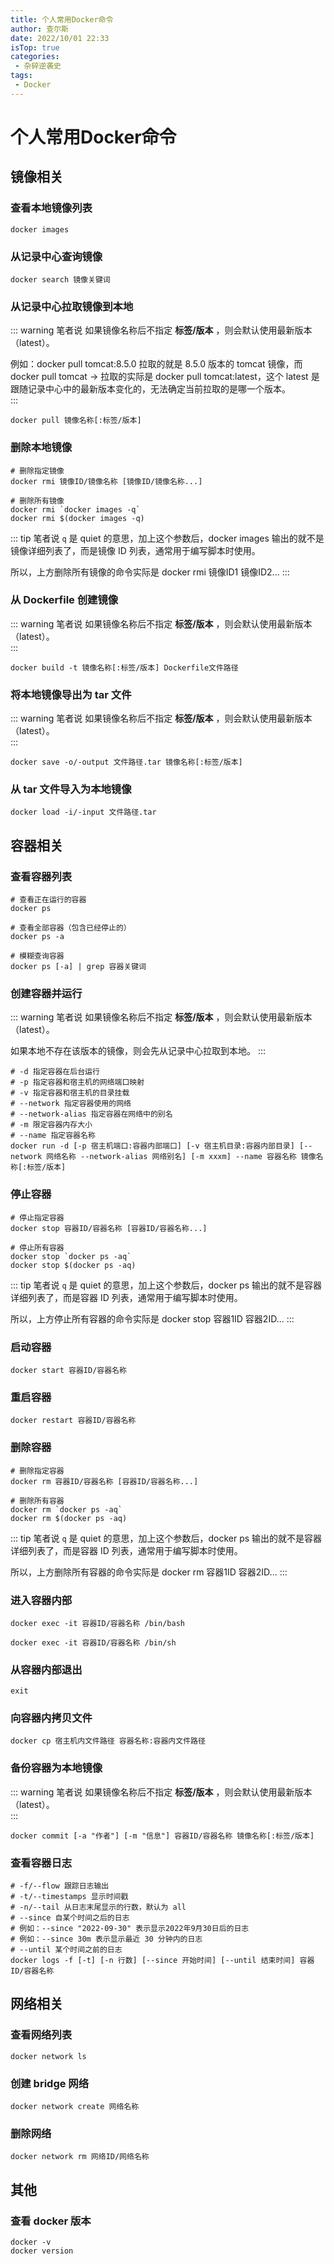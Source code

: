 ```yaml
---
title: 个人常用Docker命令
author: 查尔斯
date: 2022/10/01 22:33
isTop: true
categories:
 - 杂碎逆袭史
tags:
 - Docker
---
```


# 个人常用Docker命令 <Badge text="持续更新" type="warning" />

## 镜像相关

### 查看本地镜像列表

```shell
docker images
```

### 从记录中心查询镜像

```shell
docker search 镜像关键词
```

### 从记录中心拉取镜像到本地

::: warning 笔者说
如果镜像名称后不指定 **标签/版本** ，则会默认使用最新版本（latest）。  

例如：docker pull tomcat:8.5.0 拉取的就是 8.5.0 版本的 tomcat 镜像，而 docker pull tomcat -> 拉取的实际是 docker pull tomcat:latest，这个 latest 是跟随记录中心中的最新版本变化的，无法确定当前拉取的是哪一个版本。  
:::

```shell
docker pull 镜像名称[:标签/版本] 
```

### 删除本地镜像

```shell
# 删除指定镜像
docker rmi 镜像ID/镜像名称 [镜像ID/镜像名称...]

# 删除所有镜像
docker rmi `docker images -q`
docker rmi $(docker images -q)
```

::: tip 笔者说
`q` 是 quiet 的意思，加上这个参数后，docker images 输出的就不是镜像详细列表了，而是镜像 ID 列表，通常用于编写脚本时使用。  

所以，上方删除所有镜像的命令实际是 docker rmi 镜像ID1 镜像ID2...
:::

### 从 Dockerfile 创建镜像

::: warning 笔者说
如果镜像名称后不指定 **标签/版本** ，则会默认使用最新版本（latest）。  
:::

```shell
docker build -t 镜像名称[:标签/版本] Dockerfile文件路径
```

### 将本地镜像导出为 tar 文件

::: warning 笔者说
如果镜像名称后不指定 **标签/版本** ，则会默认使用最新版本（latest）。  
:::

```shell
docker save -o/-output 文件路径.tar 镜像名称[:标签/版本]
```

### 从 tar 文件导入为本地镜像

```shell
docker load -i/-input 文件路径.tar
```

## 容器相关

### 查看容器列表

```shell
# 查看正在运行的容器
docker ps  

# 查看全部容器（包含已经停止的）
docker ps -a

# 模糊查询容器
docker ps [-a] | grep 容器关键词
```

### 创建容器并运行

::: warning 笔者说
如果镜像名称后不指定 **标签/版本** ，则会默认使用最新版本（latest）。  

如果本地不存在该版本的镜像，则会先从记录中心拉取到本地。
:::

```shell
# -d 指定容器在后台运行
# -p 指定容器和宿主机的网络端口映射
# -v 指定容器和宿主机的目录挂载
# --network 指定容器使用的网络
# --network-alias 指定容器在网络中的别名
# -m 限定容器内存大小
# --name 指定容器名称
docker run -d [-p 宿主机端口:容器内部端口] [-v 宿主机目录:容器内部目录] [--network 网络名称 --network-alias 网络别名] [-m xxxm] --name 容器名称 镜像名称[:标签/版本]
```

### 停止容器

```shell
# 停止指定容器
docker stop 容器ID/容器名称 [容器ID/容器名称...]

# 停止所有容器
docker stop `docker ps -aq`
docker stop $(docker ps -aq)
```

::: tip 笔者说
`q` 是 quiet 的意思，加上这个参数后，docker ps 输出的就不是容器详细列表了，而是容器 ID 列表，通常用于编写脚本时使用。  

所以，上方停止所有容器的命令实际是 docker stop 容器1ID 容器2ID...
:::

### 启动容器

```shell
docker start 容器ID/容器名称
```

### 重启容器

```shell
docker restart 容器ID/容器名称
```

### 删除容器

```shell
# 删除指定容器
docker rm 容器ID/容器名称 [容器ID/容器名称...]

# 删除所有容器
docker rm `docker ps -aq`
docker rm $(docker ps -aq)
```

::: tip 笔者说
`q` 是 quiet 的意思，加上这个参数后，docker ps 输出的就不是容器详细列表了，而是容器 ID 列表，通常用于编写脚本时使用。  

所以，上方删除所有容器的命令实际是 docker rm 容器1ID 容器2ID...
:::

### 进入容器内部

```shell
docker exec -it 容器ID/容器名称 /bin/bash

docker exec -it 容器ID/容器名称 /bin/sh
```

### 从容器内部退出

```shell
exit
```

### 向容器内拷贝文件

```shell
docker cp 宿主机内文件路径 容器名称:容器内文件路径
```

### 备份容器为本地镜像

::: warning 笔者说
如果镜像名称后不指定 **标签/版本** ，则会默认使用最新版本（latest）。  
:::

```shell
docker commit [-a "作者"] [-m "信息"] 容器ID/容器名称 镜像名称[:标签/版本]
```

### 查看容器日志

```shell
# -f/--flow 跟踪日志输出
# -t/--timestamps 显示时间戳
# -n/--tail 从日志末尾显示的行数，默认为 all
# --since 自某个时间之后的日志
# 例如：--since "2022-09-30" 表示显示2022年9月30日后的日志
# 例如：--since 30m 表示显示最近 30 分钟内的日志
# --until 某个时间之前的日志
docker logs -f [-t] [-n 行数] [--since 开始时间] [--until 结束时间] 容器ID/容器名称
```

## 网络相关

### 查看网络列表

```shell
docker network ls
```

### 创建 bridge 网络

```shell
docker network create 网络名称
```

### 删除网络

```shell
docker network rm 网络ID/网络名称
```

## 其他

### 查看 docker 版本

```shell
docker -v
docker version
```


